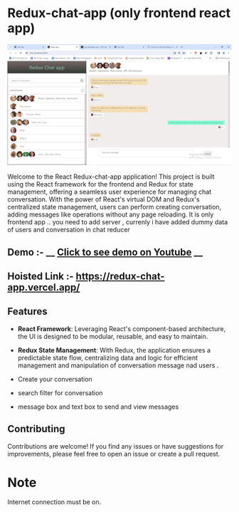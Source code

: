 # Redux-chat-app (only frontend react app)



![Homepage](./screenshot/homepage.JPG)


Welcome to the React Redux-chat-app  application! This project is built using the React framework for the frontend and Redux for state management, offering a seamless user experience for managing chat conversation. With the power of React's virtual DOM and Redux's centralized state management, users can perform creating conversation, adding messages like operations without any page reloading. It is only frontend app .. you need to add server , currenly i have added dummy data of users and conversation in chat reducer


## Demo :- __  [Click to see demo on Youtube](https://www.youtube.com/watch?v=WGhBuRU52ew) __


## Hoisted Link :- https://redux-chat-app.vercel.app/




## Features


- **React Framework**: Leveraging React's component-based architecture, the UI is designed to be modular, reusable, and easy to maintain.
- **Redux State Management**: With Redux, the application ensures a predictable state flow, centralizing data and logic for efficient management and manipulation of conversation message nad users .

- Create your conversation
- search filter for conversation
- message box and text box to send and view messages


## Contributing

Contributions are welcome! If you find any issues or have suggestions for improvements, please feel free to open an issue or create a pull request.

# Note 
Internet connection must be on.




